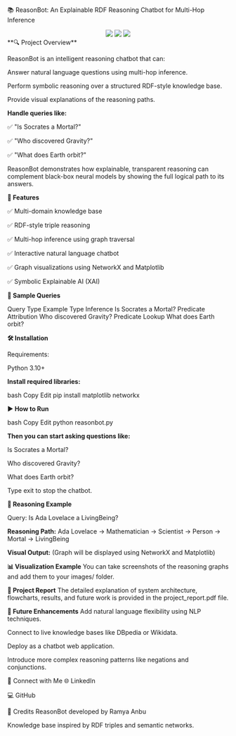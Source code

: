 📚 ReasonBot: An Explainable RDF Reasoning Chatbot for Multi-Hop Inference
<div align="center"> <img src="https://img.shields.io/badge/Python-3.10-blue.svg" /> <img src="https://img.shields.io/badge/AI-Reasoning-green" /> <img src="https://img.shields.io/badge/Explainable-AI-blueviolet" /> </div>
**🔍 Project Overview**

ReasonBot is an intelligent reasoning chatbot that can:

Answer natural language questions using multi-hop inference.

Perform symbolic reasoning over a structured RDF-style knowledge base.

Provide visual explanations of the reasoning paths.

**Handle queries like:**

✅ "Is Socrates a Mortal?"

✅ "Who discovered Gravity?"

✅ "What does Earth orbit?"

ReasonBot demonstrates how explainable, transparent reasoning can complement black-box neural models by showing the full logical path to its answers.


**🚀 Features**

✅ Multi-domain knowledge base

✅ RDF-style triple reasoning

✅ Multi-hop inference using graph traversal

✅ Interactive natural language chatbot

✅ Graph visualizations using NetworkX and Matplotlib

✅ Symbolic Explainable AI (XAI)

**🎯 Sample Queries**

Query Type	Example
Type Inference	Is Socrates a Mortal?
Predicate Attribution	Who discovered Gravity?
Predicate Lookup	What does Earth orbit?

**🛠️ Installation**

Requirements:

Python 3.10+

**Install required libraries:**

bash
Copy
Edit
pip install matplotlib networkx

**▶️ How to Run**

bash
Copy
Edit
python reasonbot.py

**Then you can start asking questions like:**

Is Socrates a Mortal?

Who discovered Gravity?

What does Earth orbit?

Type exit to stop the chatbot.

**🧠 Reasoning Example**

Query: Is Ada Lovelace a LivingBeing?

**Reasoning Path:**
Ada Lovelace → Mathematician → Scientist → Person → Mortal → LivingBeing

**Visual Output:**
(Graph will be displayed using NetworkX and Matplotlib)

**📊 Visualization Example**
You can take screenshots of the reasoning graphs and add them to your images/ folder.

**📖 Project Report**
The detailed explanation of system architecture, flowcharts, results, and future work is provided in the project_report.pdf file.

**🚀 Future Enhancements**
Add natural language flexibility using NLP techniques.

Connect to live knowledge bases like DBpedia or Wikidata.

Deploy as a chatbot web application.

Introduce more complex reasoning patterns like negations and conjunctions.

🤝 Connect with Me
🌐 LinkedIn

💻 GitHub

📌 Credits
ReasonBot developed by Ramya Anbu

Knowledge base inspired by RDF triples and semantic networks.
